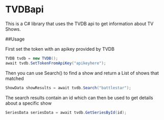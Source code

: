 # TVDBapi
This is a C# library that uses the TVDB api to get information about TV Shows.

##Usage

First set the token with an apikey provided by TVDB

```csharp
TVDB tvdb = new TVDB();
await tvdb.SetTokenFromApiKey("apikeyhere");
```

Then you can use Search() to find a show and return a List<Show> of shows that matched

```csharp
ShowData showResults = await tvdb.Search("battlestar");
```

The search results contain an id which can then be used to get details about a specific show

```csharp
SeriesData seriesData = await tvdb.GetSeriesById(id);
```

